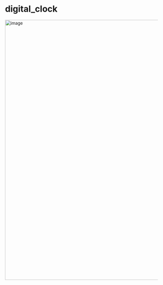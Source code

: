 # digital_clock
<img width="1721" height="854" alt="image" src="https://github.com/user-attachments/assets/110a8ad3-5b6e-4abf-b55e-3dbf54131758" />

